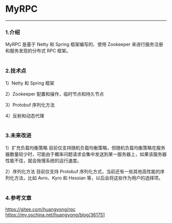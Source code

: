 # MyRPC
---
### 1.介绍
MyRPC 是基于 Netty 和 Spring 框架编写的、使用 Zookeeper 来进行服务注册和服务发现的分布式 RPC 框架。
<br/><br/>

### 2.技术点
1）Netty 和 Spring 框架

2）Zookeeper 配置和操作，临时节点和持久节点

3）Protobuf 序列化方法

4）反射和动态代理
<br/><br/>

### 3.未来改进
1）扩充负载均衡策略
目前仅支持随机负载均衡策略，但随机负载均衡策略在服务器数量较少时，可能由于概率问题请求会集中发送到某一服务器上，如果该服务器性能不佳，就会拖慢系统的运行速度。

2）序列化方法
目前仅支持 Protobuf 序列化方式，当前还有一些其他高性能的序列化方法，比如 Avro、Kyro 和 Hessian 等，以后会将这些作为用户的选择项。
<br/><br/>

### 4.参考文章
https://gitee.com/huangyong/rpc
https://my.oschina.net/huangyong/blog/361751
